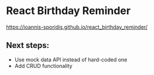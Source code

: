 # React Birthday Reminder

https://ioannis-sporidis.github.io/react_birthday_reminder/

## Next steps:
- Use mock data API instead of hard-coded one
- Add CRUD functionality
